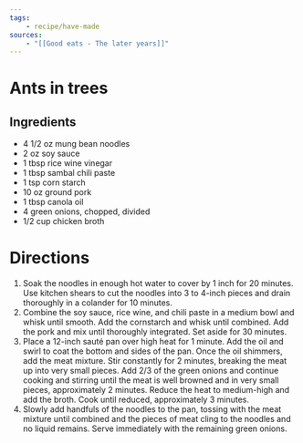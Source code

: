 ```yaml
---
tags:
    - recipe/have-made
sources: 
    - "[[Good eats - The later years]]"
---
```


# Ants in trees
## Ingredients
- 4 1/2 oz mung bean noodles
- 2 oz soy sauce
- 1 tbsp rice wine vinegar
- 1 tbsp sambal chili paste
- 1 tsp corn starch
- 10 oz ground pork
- 1 tbsp canola oil
- 4 green onions, chopped, divided
- 1/2 cup chicken broth

# Directions
1. Soak the noodles in enough hot water to cover by 1 inch for 20 minutes. Use kitchen shears to cut the noodles into 3 to 4-inch pieces and drain thoroughly in a colander for 10 minutes.
2. Combine the soy sauce, rice wine, and chili paste in a medium bowl and whisk until smooth. Add the cornstarch and whisk until combined. Add the pork and mix until thoroughly integrated. Set aside for 30 minutes.
3. Place a 12-inch sauté pan over high heat for 1 minute. Add the oil and swirl to coat the bottom and sides of the pan. Once the oil shimmers, add the meat mixture. Stir constantly for 2 minutes, breaking the meat up into very small pieces. Add 2/3 of the green onions and continue cooking and stirring until the meat is well browned and in very small pieces, approximately 2 minutes. Reduce the heat to medium-high and add the broth. Cook until reduced, approximately 3 minutes.
4. Slowly add handfuls of the noodles to the pan, tossing with the meat mixture until combined and the pieces of meat cling to the noodles and no liquid remains. Serve immediately with the remaining green onions.	